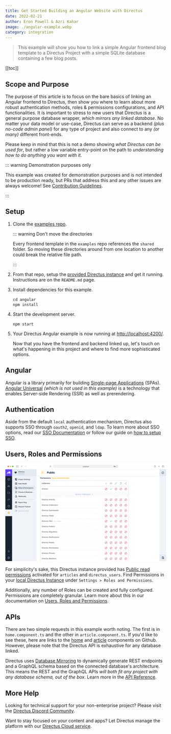 ```yaml
---
title: Get Started Building an Angular Website with Directus
date: 2022-02-21
author: Eron Powell & Azri Kahar
image: ./angular-example.webp
category: integration
---
```


> This example will show you how to link a simple Angular frontend blog template to a Directus Project with a simple SQLite database containing a few blog posts.

[[toc]]

## Scope and Purpose

The purpose of this article is to focus on the bare basics of linking an Angular frontend to Directus, then show you where to learn about more robust authentication methods, roles & permissions configurations, and API functionalities. It is important to stress to new users that Directus is a general purpose database wrapper, _which mirrors any linked database_. No matter your data model or use-case, Directus can serve as a backend _(plus no-code admin panel)_ for any type of project and also connect to any _(or many)_ different front-ends.

Please keep in mind that this is not a demo showing _what Directus can be used for_, but rather a low variable entry-point on the path to _understanding how to do anything you want with it_.

::: warning Demonstration purposes only

This example was created for demonstration purposes and is not intended to be production ready, but PRs that address this and any other issues are always welcome! See [Contribution Guidelines](https://docs.directus.io/contributing/introduction/).

:::

## Setup

1. Clone the [examples repo](https://github.com/directus/examples).

   ::: warning Don't move the directories

   Every frontend template in the `examples` repo references the `shared` folder. So moving these directories around from one location to another could break the relative file path.

   :::

2. From that repo, setup the [provided Directus instance](https://github.com/directus/examples/tree/main/directus) and get it running. Instructions are on the `README.md` page.

3. Install dependencies for this example.

   ```
   cd angular
   npm install
   ```

4. Start the development server.

   ```
   npm start
   ```

5. Your Directus Angular example is now running at <http://localhost:4200/>.

   Now that you have the frontend and backend linked up, let's touch on what's happening in this project and where to find more sophisticated options.

## Angular

Angular is a library primarily for building [Single-page Applications](https://angular.io/) (SPAs). [Angular Universal](https://angular.io/guide/universal) _(which is not used in this example)_ is a technology that enables Server-side Rendering (SSR) as well as prerendering.

## Authentication

Aside from the default `local` authentication mechanism, Directus also supports SSO through `oauth2`, `openid`, and `ldap`. To learn more about SSO options, read our [SSO Documentation](https://docs.directus.io/configuration/config-options/#authentication) or follow our guide on [how to setup SSO](https://docs.directus.io/configuration/sso/).

## Users, Roles and Permissions

![Directus Permissions](roles-and-permissions-20220222A.webp)

For simplicity's sake, this Directus instance provided has [Public read permissions](https://docs.directus.io/getting-started/quickstart/#_6-set-role-public-permissions) activated for `articles` and `directus_users`. Find Permissions in your [local Directus Instance](http://localhost:8055/admin/settings/roles/public) under `Settings > Roles and Permissions`.

Additionally, any number of Roles can be created and fully configured. Permissions are completely granular. Learn more about this in our documentation on [Users, Roles and Permissions](https://docs.directus.io/configuration/users-roles-permissions/).

## APIs

There are two simple requests in this example worth noting. The first is in `home.component.ts` and the other in `article.component.ts`. If you'd like to see these, here are links to the [home](https://github.com/directus/examples/blob/main/angular/src/app/pages/home/home.component.ts) and [article](https://github.com/directus/examples/blob/main/angular/src/app/pages/article/article.component.ts) components on Github. However, please note that the Directus API is exhaustive for any database linked.

Directus uses [Database Mirroring](https://docs.directus.io/getting-started/introduction/#database-mirroring) to dynamically generate REST endpoints and a GraphQL schema based on the connected database's architecture. This means the REST and the GraphQL APIs _will both fit any project with any database schema, out of the box_. Learn more in the [API Reference](https://docs.directus.io/reference/introduction/).

## More Help

Looking for technical support for your non-enterprise project? Please visit the [Directus Discord Community](https://directus.chat/).

Want to stay focused on your content and apps? Let Directus manage the platform with our [Directus Cloud service](https://directus.io/pricing/).